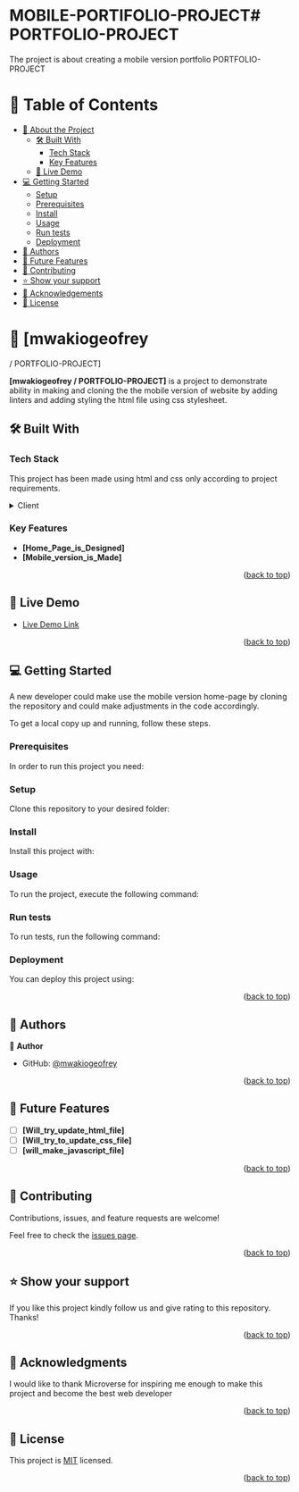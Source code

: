 # MOBILE-PORTIFOLIO-PROJECT# PORTFOLIO-PROJECT
The project is about creating a mobile version portfolio
 PORTFOLIO-PROJECT

<!-- TABLE OF CONTENTS -->

# 📗 Table of Contents

- [📖 About the Project](#about-project)
  - [🛠 Built With](#built-with)
    - [Tech Stack](#tech-stack)
    - [Key Features](#key-features)
  - [🚀 Live Demo](#live-demo)
- [💻 Getting Started](#getting-started)
  - [Setup](#setup)
  - [Prerequisites](#prerequisites)
  - [Install](#install)
  - [Usage](#usage)
  - [Run tests](#run-tests)
  - [Deployment](#triangular_flag_on_post-deployment)
- [👥 Authors](#authors)
- [🔭 Future Features](#future-features)
- [🤝 Contributing](#contributing)
- [⭐️ Show your support](#support)
- [🙏 Acknowledgements](#acknowledgements)
- [📝 License](#license)

<!-- PROJECT DESCRIPTION -->

# 📖 [mwakiogeofrey
/
PORTFOLIO-PROJECT] <a name="about-project"></a>



**[mwakiogeofrey
/
PORTFOLIO-PROJECT]** is a project to demonstrate ability in making and cloning the
the mobile version of website by adding linters and adding styling the html file using css stylesheet.


## 🛠 Built With <a name="built-with"></a>

### Tech Stack <a name="tech-stack"></a>

This project has been made using html and css only according to project requirements.

<details>
  <summary>Client</summary>
  <ul>
    <li><a href="https://html.com/">html.com</a></li>
    <li><a href="https://www.w3.org/TR/html401/present/styles.html">w3.org</a></li>
  </ul>
</details>



<!-- Features -->

### Key Features <a name="key-features"></a>



- **[Home_Page_is_Designed]**
- **[Mobile_version_is_Made]**

<p align="right">(<a href="#readme-top">back to top</a>)</p>

<!-- LIVE DEMO -->

## 🚀 Live Demo <a name="live-demo"></a>

<!-- Note: Right now Application hasn't been Deployed yet. In future if this will be deployed,
Deployed Link will update here -->
- [Live Demo Link](https://yourdeployedapplicationlink.com) 

<p align="right">(<a href="#readme-top">back to top</a>)</p>

<!-- GETTING STARTED -->

## 💻 Getting Started <a name="getting-started"></a>

A new developer could make use the mobile version home-page by cloning the repository and could make adjustments
in the code accordingly.

To get a local copy up and running, follow these steps.

### Prerequisites

In order to run this project you need:

<!--
Install Visual Studio Code
Install Live server Extension in Visual studio code
 -->

### Setup

Clone this repository to your desired folder:

<!--
Example commands:

```sh
  cd my-folder
  git clone https://github.com/mwakiogeofrey/PORTFOLIO-PROJECT.git
```
--->

### Install

Install this project with:

<!--
Visual Studio Code
--->

### Usage

To run the project, execute the following command:

<!--
Click on live server
--->

### Run tests

To run tests, run the following command:

<!--
In order to run for linter errors, you will have to create a pull request
--->

### Deployment

You can deploy this project using:

<!--
By purchasing domain and hosting
 -->

<p align="right">(<a href="#readme-top">back to top</a>)</p>

<!-- AUTHORS -->

## 👥 Authors <a name="authors"></a>



👤 **Author**

- GitHub: [@mwakiogeofrey](https://github.com/mwakiogeofrey)

<p align="right">(<a href="#readme-top">back to top</a>)</p>

<!-- FUTURE FEATURES -->

## 🔭 Future Features <a name="future-features"></a>


- [ ] **[Will_try_update_html_file]**
- [ ] **[Will_try_to_update_css_file]**
- [ ] **[will_make_javascript_file]**

<p align="right">(<a href="#readme-top">back to top</a>)</p>

<!-- CONTRIBUTING -->

## 🤝 Contributing <a name="contributing"></a>

Contributions, issues, and feature requests are welcome!

Feel free to check the [issues page](../../issues/).

<p align="right">(<a href="#readme-top">back to top</a>)</p>

<!-- SUPPORT -->

## ⭐️ Show your support <a name="support"></a>


If you like this project kindly follow us and give rating to this repository.
Thanks!

<p align="right">(<a href="#readme-top">back to top</a>)</p>

<!-- ACKNOWLEDGEMENTS -->

## 🙏 Acknowledgments <a name="acknowledgements"></a>


I would like to thank Microverse for inspiring me enough to make this project and become the best web developer

<p align="right">(<a href="#readme-top">back to top</a>)</p>


<!-- LICENSE -->

## 📝 License <a name="license"></a>

This project is [MIT](./LICENSE) licensed.


<p align="right">(<a href="#readme-top">back to top</a>)</p